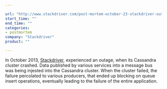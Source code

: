 ```yaml
---

url: "http://www.stackdriver.com/post-mortem-october-23-stackdriver-outage/"
start_time: ""
end_time: ""
categories:
- postmortem
company: "Stackdriver"
product: ""

---
```


In October 2013, [Stackdriver](http://www.stackdriver.com/), experienced an outage, when its Cassandra cluster crashed. Data published by various services into a message bus was being injested into the Cassandra cluster. When the cluster failed, the failure percolated to various producers, that ended up blocking on queue insert operations, eventually leading to the failure of the entire application.
